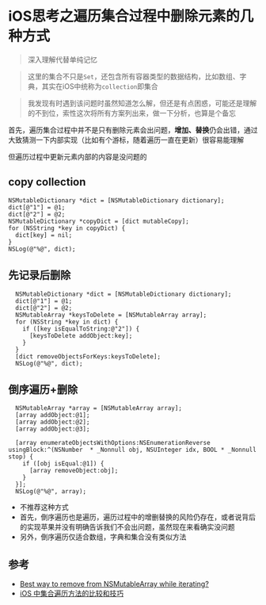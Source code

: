 # iOS思考之遍历集合过程中删除元素的几种方式

> 深入理解代替单纯记忆

> 这里的集合不只是`Set`，还包含所有容器类型的数据结构，比如数组、字典，其实在iOS中统称为`collection`即集合

> 我发现有时遇到该问题时虽然知道怎么解，但还是有点困惑，可能还是理解的不到位，索性这次将所有方案列出来，做一下分析，也算是个备忘

首先，遍历集合过程中并不是只有删除元素会出问题，**增加、替换**仍会出错，通过大致猜测一下内部实现（比如有个游标，随着遍历一直在更新）很容易能理解

但遍历过程中更新元素内部的内容是没问题的

## copy collection

```
NSMutableDictionary *dict = [NSMutableDictionary dictionary];
dict[@"1"] = @1;
dict[@"2"] = @2;
NSMutableDictionary *copyDict = [dict mutableCopy];
for (NSString *key in copyDict) {
  dict[key] = nil;
}
NSLog(@"%@", dict);
```

## 先记录后删除

```
  NSMutableDictionary *dict = [NSMutableDictionary dictionary];
  dict[@"1"] = @1;
  dict[@"2"] = @2;
  NSMutableArray *keysToDelete = [NSMutableArray array];
  for (NSString *key in dict) {
    if ([key isEqualToString:@"2"]) {
      [keysToDelete addObject:key];
    }
  }
  [dict removeObjectsForKeys:keysToDelete];
  NSLog(@"%@", dict);
```

## 倒序遍历+删除

```
  NSMutableArray *array = [NSMutableArray array];
  [array addObject:@1];
  [array addObject:@2];
  [array addObject:@3];

  [array enumerateObjectsWithOptions:NSEnumerationReverse usingBlock:^(NSNumber  * _Nonnull obj, NSUInteger idx, BOOL * _Nonnull stop) {
    if ([obj isEqual:@1]) {
      [array removeObject:obj];
    }
  }];
  NSLog(@"%@", array);
```

- 不推荐这种方式
- 首先，倒序遍历也是遍历，遍历过程中的增删替换的风险仍存在，或者说背后的实现苹果并没有明确告诉我们不会出问题，虽然现在来看确实没问题
- 另外，倒序遍历仅适合数组，字典和集合没有类似方法

## 参考

- [Best way to remove from NSMutableArray while iterating?](https://stackoverflow.com/questions/111866/best-way-to-remove-from-nsmutablearray-while-iterating)
- [iOS 中集合遍历方法的比较和技巧](https://blog.sunnyxx.com/2014/04/30/ios_iterator/)